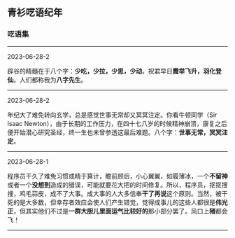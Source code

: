## 青衫呓语纪年


### 呓语集

*****************************

2023-06-28-2

辟谷的精髓在于八个字：**少吃，少拉，少思，少动**。祝君早日**霞举飞升，羽化登仙**。人们都称我为**八字先生**。

*****************************

2023-06-28-2

年纪大了难免转向玄学，总是感觉世事无常却又冥冥注定。你看牛顿同学（Sir Isaac Newton），由于长期的工作压力，在四十七八岁的时候精神崩溃，康复之后便开始潜心研究圣经，终一生也未曾参透这最后难题。八个字：**世事无常，冥冥注定**。


*****************************

2023-06-28-1

程序员干久了难免习惯或精于算计，瞻前顾后，小心翼翼，如履薄冰，一个**不留神**或者一个**没想到**造成的错误，可能就要花大把的时间修复。所以，程序员，抠抠搜搜，鸡毛蒜皮，成不了大事。成大事的人大多信奉**干了再说**这个原则。当然，被干死的是大多数，但幸存者效应会使人们产生错觉，觉得成事儿的这些人都很是**伟光正**，但其实他们不过是**一群大胆儿里面运气比较好的**那小部分罢了。风口上**猪**都会飞！

*******************************



